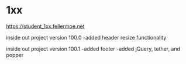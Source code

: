# 1xx

https://student_1xx.fellermoe.net

inside out project version 100.0
  -added header resize functionality

  inside out project version 100.1
    -added footer
    -added jQuery, tether, and popper
